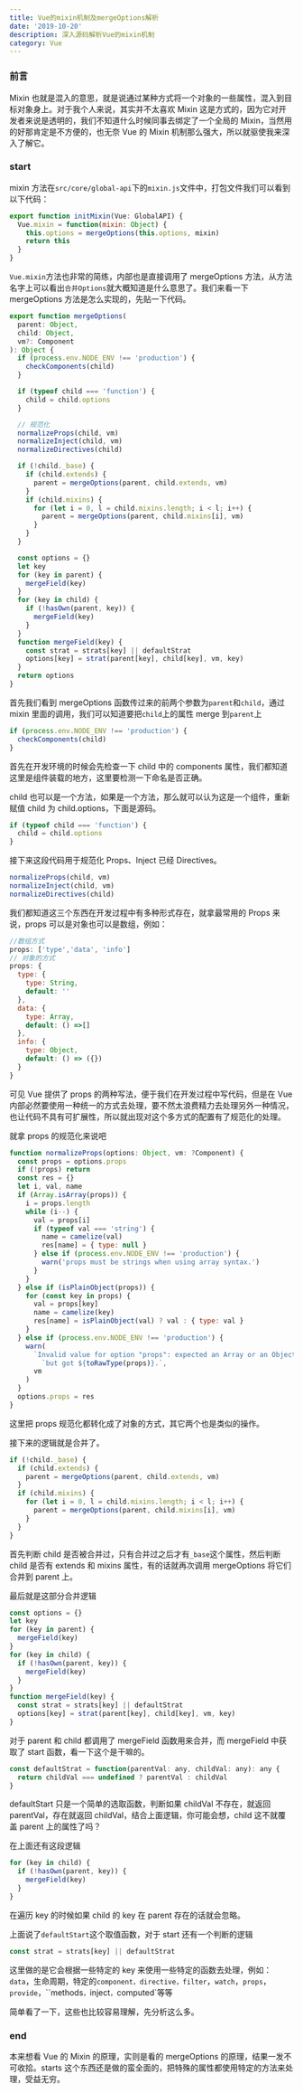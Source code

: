 ```yaml
---
title: Vue的mixin机制及mergeOptions解析
date: '2019-10-20'
description: 深入源码解析Vue的mixin机制
category: Vue
---
```


### 前言

Mixin 也就是混入的意思，就是说通过某种方式将一个对象的一些属性，混入到目标对象身上。对于我个人来说，其实并不太喜欢 Mixin 这是方式的，因为它对开发者来说是透明的，我们不知道什么时候同事去绑定了一个全局的 Mixin，当然用的好那肯定是不方便的，也无奈 Vue 的 Mixin 机制那么强大，所以就驱使我来深入了解它。

### start

mixin 方法在`src/core/global-api`下的`mixin.js`文件中，打包文件我们可以看到以下代码：

```js
export function initMixin(Vue: GlobalAPI) {
  Vue.mixin = function(mixin: Object) {
    this.options = mergeOptions(this.options, mixin)
    return this
  }
}
```

`Vue.mixin`方法也非常的简练，内部也是直接调用了 mergeOptions 方法，从方法名字上可以看出`合并Options`就大概知道是什么意思了。我们来看一下 mergeOptions 方法是怎么实现的，先贴一下代码。

```js
export function mergeOptions(
  parent: Object,
  child: Object,
  vm?: Component
): Object {
  if (process.env.NODE_ENV !== 'production') {
    checkComponents(child)
  }

  if (typeof child === 'function') {
    child = child.options
  }

  // 规范化
  normalizeProps(child, vm)
  normalizeInject(child, vm)
  normalizeDirectives(child)

  if (!child._base) {
    if (child.extends) {
      parent = mergeOptions(parent, child.extends, vm)
    }
    if (child.mixins) {
      for (let i = 0, l = child.mixins.length; i < l; i++) {
        parent = mergeOptions(parent, child.mixins[i], vm)
      }
    }
  }

  const options = {}
  let key
  for (key in parent) {
    mergeField(key)
  }
  for (key in child) {
    if (!hasOwn(parent, key)) {
      mergeField(key)
    }
  }
  function mergeField(key) {
    const strat = strats[key] || defaultStrat
    options[key] = strat(parent[key], child[key], vm, key)
  }
  return options
}
```

首先我们看到 mergeOptions 函数传过来的前两个参数为`parent`和`child`，通过 mixin 里面的调用，我们可以知道要把`child`上的属性 merge 到`parent`上

```js
if (process.env.NODE_ENV !== 'production') {
  checkComponents(child)
}
```

首先在开发环境的时候会先检查一下 child 中的 components 属性，我们都知道这里是组件装载的地方，这里要检测一下命名是否正确。

child 也可以是一个方法，如果是一个方法，那么就可以认为这是一个组件，重新赋值 child 为 child.options，下面是源码。

```js
if (typeof child === 'function') {
  child = child.options
}
```

接下来这段代码用于规范化 Props、Inject 已经 Directives。

```js
normalizeProps(child, vm)
normalizeInject(child, vm)
normalizeDirectives(child)
```

我们都知道这三个东西在开发过程中有多种形式存在，就拿最常用的 Props 来说，props 可以是对象也可以是数组，例如：

```js
//数组方式
props: ['type','data', 'info']
// 对象的方式
props: {
  type: {
    type: String,
    default: ''
  },
  data: {
    type: Array,
    default: () =>[]
  },
  info: {
    type: Object,
    default: () => ({})
  }
}
```

可见 Vue 提供了 props 的两种写法，便于我们在开发过程中写代码，但是在 Vue 内部必然要使用一种统一的方式去处理，要不然太浪费精力去处理另外一种情况，也让代码不具有可扩展性，所以就出现对这个多方式的配置有了规范化的处理。

就拿 props 的规范化来说吧

```js
function normalizeProps(options: Object, vm: ?Component) {
  const props = options.props
  if (!props) return
  const res = {}
  let i, val, name
  if (Array.isArray(props)) {
    i = props.length
    while (i--) {
      val = props[i]
      if (typeof val === 'string') {
        name = camelize(val)
        res[name] = { type: null }
      } else if (process.env.NODE_ENV !== 'production') {
        warn('props must be strings when using array syntax.')
      }
    }
  } else if (isPlainObject(props)) {
    for (const key in props) {
      val = props[key]
      name = camelize(key)
      res[name] = isPlainObject(val) ? val : { type: val }
    }
  } else if (process.env.NODE_ENV !== 'production') {
    warn(
      `Invalid value for option "props": expected an Array or an Object, ` +
        `but got ${toRawType(props)}.`,
      vm
    )
  }
  options.props = res
}
```

这里把 props 规范化都转化成了对象的方式，其它两个也是类似的操作。

接下来的逻辑就是合并了。

```js
if (!child._base) {
  if (child.extends) {
    parent = mergeOptions(parent, child.extends, vm)
  }
  if (child.mixins) {
    for (let i = 0, l = child.mixins.length; i < l; i++) {
      parent = mergeOptions(parent, child.mixins[i], vm)
    }
  }
}
```

首先判断 child 是否被合并过，只有合并过之后才有`_base`这个属性，然后判断 child 是否有 extends 和 mixins 属性，有的话就再次调用 mergeOptions 将它们合并到 parent 上。

最后就是这部分合并逻辑

```js
const options = {}
let key
for (key in parent) {
  mergeField(key)
}
for (key in child) {
  if (!hasOwn(parent, key)) {
    mergeField(key)
  }
}
function mergeField(key) {
  const strat = strats[key] || defaultStrat
  options[key] = strat(parent[key], child[key], vm, key)
}
```

对于 parent 和 child 都调用了 mergeField 函数用来合并，而 mergeField 中获取了 start 函数，看一下这个是干嘛的。

```js
const defaultStrat = function(parentVal: any, childVal: any): any {
  return childVal === undefined ? parentVal : childVal
}
```

defaultStart 只是一个简单的选取函数，判断如果 childVal 不存在，就返回 parentVal，存在就返回 childVal，结合上面逻辑，你可能会想，child 这不就覆盖 parent 上的属性了吗？

在上面还有这段逻辑

```js
for (key in child) {
  if (!hasOwn(parent, key)) {
    mergeField(key)
  }
}
```

在遍历 key 的时候如果 child 的 key 在 parent 存在的话就会忽略。

上面说了`defaultStart`这个取值函数，对于 start 还有一个判断的逻辑

```js
const strat = strats[key] || defaultStrat
```

这里做的是它会根据一些特定的 key 来使用一些特定的函数去处理，例如：`data`，生命周期，特定的`component，directive，filter`，`watch`，`props`，`provide`，``methods`，`inject`，`computed`等等

简单看了一下，这些也比较容易理解，先分析这么多。

### end

本来想看 Vue 的 Mixin 的原理，实则是看的 mergeOptions 的原理，结果一发不可收拾。starts 这个东西还是做的蛮全面的，把特殊的属性都使用特定的方法来处理，受益无穷。
